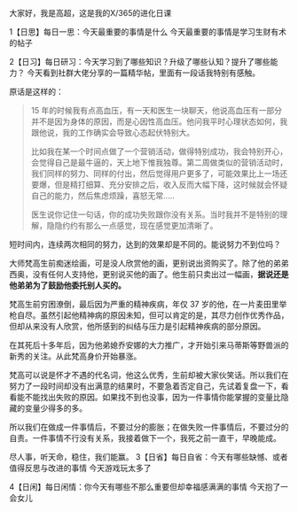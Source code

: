 大家好，我是高超，这是我的X/365的进化日课

1【日思】每日一思：今天最重要的事情是什么
今天最重要的事情是学习生财有术的帖子

2【日习】每日研习：今天学习到了哪些知识？升级了哪些认知？提升了哪些能力？
今天看到社群大佬分享的一篇精华帖，里面有一段话我特别有感触。

原话是这样的：

>15 年的时候我有点高血压，有一天和医生一块聊天，他说高血压有一部分并不是因为身体的原因，而是心因性高血压。他问我平时心理状态如何，我跟他说，我的工作确实会导致心态起伏特别大。
>
>比如我在某一个时间点做了一个营销活动，做得特别成功，我会特别开心，会觉得自己是最牛逼的，天上地下惟我独尊。第二周做类似的营销活动时，我们同样的努力、同样的付出，然后觉得用户更多了，可能效果比上一场还要爆，但是精打细算、充分安排之后，收入反而大幅下降，这时候就会怀疑自己的能力，然后焦虑烦躁，喜怒无常.....
>
>医生说你记住一句话，你的成功失败跟你没有关系。当时我并不是特别的理解，隐隐约约有那么一点感觉，现在感觉更加清晰了。

短时间内，连续两次相同的努力，达到的效果却是不同的。能说努力不到位吗？

大师梵高生前痴迷绘画，可是没人欣赏他的画，更别说出资购买了。除了他的弟弟西奥，没有任何人支持他，更别说买他的画了。他生前只卖出过一幅画，**据说还是他弟弟为了鼓励他委托别人买的。**

梵高生前穷困潦倒，最后因为严重的精神疾病，年仅 37 岁的他，在一片麦田里举枪自尽。虽然引起他精神病的原因未知，但可以肯定的是，其尽力创作优秀作品，但却从来没有人欣赏，他所感到的纠结与压力是引起精神疾病的部分原因。

在其死后十多年后，因为他弟媳乔安娜的大力推广，才开始引来马蒂斯等野兽派的新秀的关注。从此梵高身价开始暴涨。

梵高可以说是怀才不遇的代名词，他这么优秀，生前却被大家伙笑话。所以我们在努力了一段时间却没有出满意的结果时，不要急着否定自己，先试着复盘一下，看看能不能找出失败的原因。如果找不到也没事，因为一件事情你能掌握的变量比隐藏的变量少得多的多。

所以我们在做成一件事情后，不要过分的膨胀；在做失败一件事情后，不要过分的自责。一件事情不行没有关系，我接着做下一个，我死之前一直干，早晚能成。

尽人事，听天命，稳住，我们能赢。
3【日省】每日自省：今天有哪些缺憾、或者值得反思与改进的事情
今天游戏玩太多了

4【日闲】每日闲情：你今天有哪些不那么重要但却幸福感满满的事情
今天抱了一会女儿